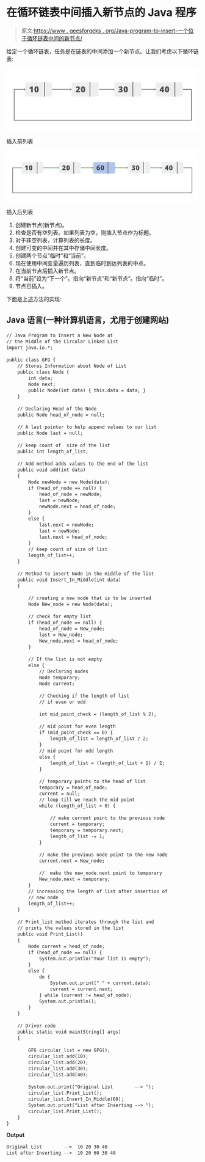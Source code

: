 # 在循环链表中间插入新节点的 Java 程序

> 原文:[https://www . geesforgeks . org/Java-program-to-insert-一个位于循环链表中间的新节点/](https://www.geeksforgeeks.org/java-program-to-insert-a-new-node-at-the-middle-of-the-circular-linked-list/)

给定一个循环链表，任务是在链表的中间添加一个新节点。让我们考虑以下循环链表:

![List-Before-Insertion](img/f5dff13531e1935354f428a27bf7635b.png)

插入前列表

![List-After-Insertion](img/2447320d24f3987d89df9a9e7fae4d6f.png)

插入后列表

1.  创建新节点(新节点)。
2.  检查是否有空列表。如果列表为空，则插入节点作为标题。
3.  对于非空列表，计算列表的长度。
4.  创建可变的中间并在其中存储中间长度。
5.  创建两个节点“临时”和“当前”。
6.  现在使用中间变量遍历列表，直到临时到达列表的中点。
7.  在当前节点后插入新节点。
8.  将“当前”设为“下一个”。指向“新节点”和“新节点”。指向“临时”。
9.  节点已插入。

下面是上述方法的实现:

## Java 语言(一种计算机语言，尤用于创建网站)

```
// Java Program to Insert a New Node at
// the Middle of the Circular Linked List
import java.io.*;

public class GFG {
    // Stores Information about Node of List
    public class Node {
        int data;
        Node next;
        public Node(int data) { this.data = data; }
    }

    // Declaring Head of the Node
    public Node head_of_node = null;

    // A last pointer to help append values to our list
    public Node last = null;

    // keep count of  size of the list
    public int length_of_list;

    // Add method adds values to the end of the list
    public void add(int data)
    {
        Node newNode = new Node(data);
        if (head_of_node == null) {
            head_of_node = newNode;
            last = newNode;
            newNode.next = head_of_node;
        }
        else {
            last.next = newNode;
            last = newNode;
            last.next = head_of_node;
        }
        // keep count of size of list
        length_of_list++;
    }

    // Method to insert Node in the middle of the list
    public void Insert_In_Middle(int data)
    {

        // creating a new node that is to be inserted
        Node New_node = new Node(data);

        // check for empty list
        if (head_of_node == null) {
            head_of_node = New_node;
            last = New_node;
            New_node.next = head_of_node;
        }

        // If the list is not empty
        else {
            // Declaring nodes
            Node temporary;
            Node current;

            // Checking if the length of list
            // if even or odd

            int mid_point_check = (length_of_list % 2);

            // mid point for even length
            if (mid_point_check == 0) {
                length_of_list = length_of_list / 2;
            }
            // mid point for odd length
            else {
                length_of_list = (length_of_list + 1) / 2;
            }

            // temporary points to the head of list
            temporary = head_of_node;
            current = null;
            // loop till we reach the mid point
            while (length_of_list > 0) {

                // make current point to the previous node
                current = temporary;
                temporary = temporary.next;
                length_of_list -= 1;
            }

            // make the previous node point to the new node
            current.next = New_node;

            //  make the new_node.next point to temporary
            New_node.next = temporary;
        }
        // increasing the length of list after insertion of
        // new node
        length_of_list++;
    }

    // Print_list method iterates through the list and
    // prints the values stored in the list
    public void Print_List()
    {
        Node current = head_of_node;
        if (head_of_node == null) {
            System.out.println("Your list is empty");
        }
        else {
            do {
                System.out.print(" " + current.data);
                current = current.next;
            } while (current != head_of_node);
            System.out.println();
        }
    }

    // Driver code
    public static void main(String[] args)
    {

        GFG circular_list = new GFG();
        circular_list.add(10);
        circular_list.add(20);
        circular_list.add(30);
        circular_list.add(40);

        System.out.print("Original List        --> ");
        circular_list.Print_List();
        circular_list.Insert_In_Middle(60);
        System.out.print("List after Inserting --> ");
        circular_list.Print_List();
    }
}
```

**Output**

```
Original List        -->  10 20 30 40
List after Inserting -->  10 20 60 30 40

```